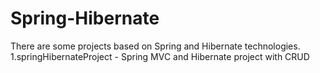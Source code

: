# Spring-Hibernate
There are some projects based on Spring and Hibernate technologies.                                                                        
1.springHibernateProject - Spring MVC and Hibernate project with CRUD
